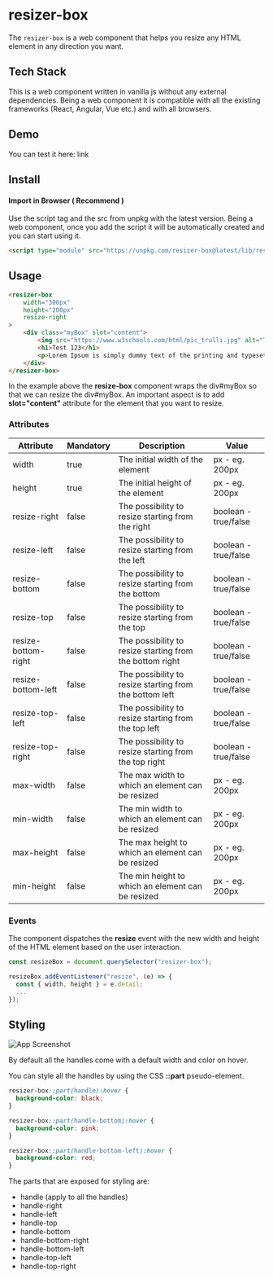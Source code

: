 
# resizer-box

The `resizer-box` is a web component that helps you resize any HTML element in any direction you want.




## Tech Stack

This is a web component written in vanilla js without any external dependencies. Being a web component it is compatible with all the existing frameworks (React, Angular, Vue etc.) and with all browsers.


## Demo

You can test it here: link

## Install
#### Import in Browser ( Recommend )
Use the script tag and the src from unpkg with the latest version. Being a web component, once you add the script it will be automatically created and you can start using it.

```html
<script type="module" src="https://unpkg.com/resizer-box@latest/lib/resizer-box.min.js"></script>
```

## Usage

```html
<resizer-box
    width="300px"
    height="200px"
    resize-right
>
    <div class="myBox" slot="content">
        <img src="https://www.w3schools.com/html/pic_trulli.jpg" alt="Trulli" width="500" height="333">
        <h1>Test 123</h1>
        <p>Lorem Ipsum is simply dummy text of the printing and typesetting industry. </p>
    </div>
</resizer-box>
```

In the example above the **resize-box** component wraps the div#myBox so that we can resize the div#myBox.
An important aspect is to add **slot="content"** attribute for the element that you want to resize.


### Attributes

| Attribute           | Mandatory | Description                                              | Value                |
|---------------------|-----------|----------------------------------------------------------|----------------------|
| width               | true      | The initial width of the element                         | px - eg. 200px       |
| height              | true      | The initial height of the element                        | px - eg. 200px       |
| resize-right        | false     | The possibility to resize starting from the right        | boolean - true/false |
| resize-left         | false     | The possibility to resize starting from the left         | boolean - true/false |
| resize-bottom       | false     | The possibility to resize starting from the bottom       | boolean - true/false |
| resize-top          | false     | The possibility to resize starting from the top          | boolean - true/false |
| resize-bottom-right | false     | The possibility to resize starting from the bottom right | boolean - true/false |
| resize-bottom-left  | false     | The possibility to resize starting from the bottom left  | boolean - true/false |
| resize-top-left     | false     | The possibility to resize starting from the top left     | boolean - true/false |
| resize-top-right    | false     | The possibility to resize starting from the top right    | boolean - true/false |
| max-width           | false     | The max width to which an element can be resized         | px - eg. 200px       |
| min-width           | false     | The min width to which an element can be resized         | px - eg. 200px       |
| max-height          | false     | The max height to which an element can be resized        | px - eg. 200px       |
| min-height          | false     | The min height to which an element can be resized        | px - eg. 200px       |


### Events

The component dispatches the **resize** event with the new width and height of the HTML element based on the user interaction.

```js
const resizeBox = document.querySelector("resizer-box");

resizeBox.addEventListener("resize", (e) => {
  const { width, height } = e.detail;
  ...
});
```
## Styling

![App Screenshot](https://via.placeholder.com/468x300?text=App+Screenshot+Here)

By default all the handles come with a default width and color on hover.

You can style all the handles by using the CSS **::part** pseudo-element.

```css
resizer-box::part(handle):hover {
  background-color: black;
}

resizer-box::part(handle-bottom):hover {
  background-color: pink;
}

resizer-box::part(handle-bottom-left):hover {
  background-color: red;
}
```

The parts that are exposed for styling are:
- handle (apply to all the handles)
- handle-right
- handle-left
- handle-top
- handle-bottom
- handle-bottom-right
- handle-bottom-left
- handle-top-left
- handle-top-right

